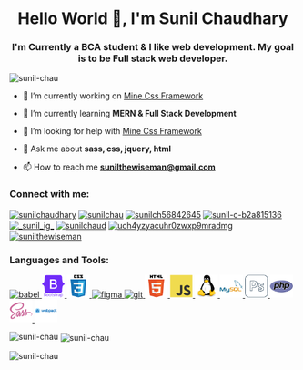 <h1 align="center">Hello World 👋, I'm Sunil Chaudhary</h1>
<h3 align="center">I'm Currently a BCA student & I like web development. My goal is to be Full stack web developer.</h3>

<p align="left"> <img src="https://komarev.com/ghpvc/?username=sunil-chau&label=Profile%20views&color=0e75b6&style=flat" alt="sunil-chau" /> </p>

- 🔭 I’m currently working on [Mine Css Framework](https://github.com/SuNiL-Chau/Mine-CSS-Framework)

- 🌱 I’m currently learning **MERN & Full Stack Development**

- 🤝 I’m looking for help with [Mine Css Framework](https://github.com/SuNiL-Chau/Mine-CSS-Framework)

- 💬 Ask me about **sass, css, jquery, html**

- 📫 How to reach me **sunilthewiseman@gmail.com**

<h3 align="left">Connect with me:</h3>
<p align="left">
<a href="https://codepen.io/sunilchaudhary" target="blank"><img align="center" src="https://cdn.jsdelivr.net/npm/simple-icons@3.0.1/icons/codepen.svg" alt="sunilchaudhary" height="30" width="40" /></a>
<a href="https://dev.to/sunilchau" target="blank"><img align="center" src="https://cdn.jsdelivr.net/npm/simple-icons@3.0.1/icons/dev-dot-to.svg" alt="sunilchau" height="30" width="40" /></a>
<a href="https://twitter.com/sunilch56842645" target="blank"><img align="center" src="https://cdn.jsdelivr.net/npm/simple-icons@3.0.1/icons/twitter.svg" alt="sunilch56842645" height="30" width="40" /></a>
<a href="https://linkedin.com/in/sunil-c-b2a815136" target="blank"><img align="center" src="https://cdn.jsdelivr.net/npm/simple-icons@3.0.1/icons/linkedin.svg" alt="sunil-c-b2a815136" height="30" width="40" /></a>
<a href="https://instagram.com/_sunil_ig_" target="blank"><img align="center" src="https://cdn.jsdelivr.net/npm/simple-icons@3.0.1/icons/instagram.svg" alt="_sunil_ig_" height="30" width="40" /></a>
<a href="https://dribbble.com/sunilchaud" target="blank"><img align="center" src="https://cdn.jsdelivr.net/npm/simple-icons@3.0.1/icons/dribbble.svg" alt="sunilchaud" height="30" width="40" /></a>
<a href="https://www.youtube.com/c/uch4yzyacuhr0zwxp9mradmg" target="blank"><img align="center" src="https://cdn.jsdelivr.net/npm/simple-icons@3.0.1/icons/youtube.svg" alt="uch4yzyacuhr0zwxp9mradmg" height="30" width="40" /></a>
<a href="https://www.hackerrank.com/sunilthewiseman" target="blank"><img align="center" src="https://cdn.jsdelivr.net/npm/simple-icons@3.0.1/icons/hackerrank.svg" alt="sunilthewiseman" height="30" width="40" /></a>
</p>

<h3 align="left">Languages and Tools:</h3>
<p align="left"> <a href="https://babeljs.io/" target="_blank"> <img src="https://www.vectorlogo.zone/logos/babeljs/babeljs-icon.svg" alt="babel" width="40" height="40"/> </a> <a href="https://getbootstrap.com" target="_blank"> <img src="https://raw.githubusercontent.com/devicons/devicon/master/icons/bootstrap/bootstrap-plain-wordmark.svg" alt="bootstrap" width="40" height="40"/> </a> <a href="https://www.w3schools.com/css/" target="_blank"> <img src="https://raw.githubusercontent.com/devicons/devicon/master/icons/css3/css3-original-wordmark.svg" alt="css3" width="40" height="40"/> </a> <a href="https://www.figma.com/" target="_blank"> <img src="https://www.vectorlogo.zone/logos/figma/figma-icon.svg" alt="figma" width="40" height="40"/> </a> <a href="https://git-scm.com/" target="_blank"> <img src="https://www.vectorlogo.zone/logos/git-scm/git-scm-icon.svg" alt="git" width="40" height="40"/> </a> <a href="https://www.w3.org/html/" target="_blank"> <img src="https://raw.githubusercontent.com/devicons/devicon/master/icons/html5/html5-original-wordmark.svg" alt="html5" width="40" height="40"/> </a> <a href="https://developer.mozilla.org/en-US/docs/Web/JavaScript" target="_blank"> <img src="https://raw.githubusercontent.com/devicons/devicon/master/icons/javascript/javascript-original.svg" alt="javascript" width="40" height="40"/> </a> <a href="https://www.linux.org/" target="_blank"> <img src="https://raw.githubusercontent.com/devicons/devicon/master/icons/linux/linux-original.svg" alt="linux" width="40" height="40"/> </a> <a href="https://www.mysql.com/" target="_blank"> <img src="https://raw.githubusercontent.com/devicons/devicon/master/icons/mysql/mysql-original-wordmark.svg" alt="mysql" width="40" height="40"/> </a> <a href="https://www.photoshop.com/en" target="_blank"> <img src="https://raw.githubusercontent.com/devicons/devicon/master/icons/photoshop/photoshop-line.svg" alt="photoshop" width="40" height="40"/> </a> <a href="https://www.php.net" target="_blank"> <img src="https://raw.githubusercontent.com/devicons/devicon/master/icons/php/php-original.svg" alt="php" width="40" height="40"/> </a> <a href="https://sass-lang.com" target="_blank"> <img src="https://raw.githubusercontent.com/devicons/devicon/master/icons/sass/sass-original.svg" alt="sass" width="40" height="40"/> </a> <a href="https://webpack.js.org" target="_blank"> <img src="https://raw.githubusercontent.com/devicons/devicon/d00d0969292a6569d45b06d3f350f463a0107b0d/icons/webpack/webpack-original-wordmark.svg" alt="webpack" width="40" height="40"/> </a> </p>

<p><img align="left" src="https://github-readme-stats.vercel.app/api/top-langs?username=sunil-chau&show_icons=true&locale=en&layout=compact&bg_color=30,e96443,904e95&title_color=fff&text_color=fff" alt="sunil-chau" /></p>

<p>&nbsp;<img align="center" src="https://github-readme-stats.vercel.app/api?username=sunil-chau&show_icons=true&locale=en&bg_color=30,e96443,904e95&title_color=fff&text_color=fff" alt="sunil-chau" /></p>

<p><img align="center" src="https://github-readme-streak-stats.herokuapp.com/?user=sunil-chau&bg_color=30,e96443,904e95&title_color=fff&text_color=fff" alt="sunil-chau" /></p>